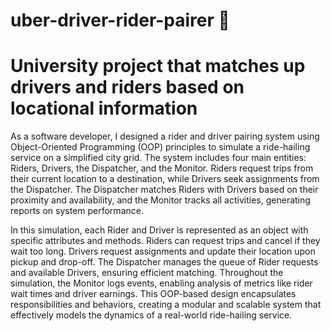 # uber-driver-rider-pairer 🚙
# University project that matches up drivers and riders based on locational information

As a software developer, I designed a rider and driver pairing system using Object-Oriented Programming (OOP) principles to simulate a ride-hailing service on a simplified city grid. The system includes four main entities: Riders, Drivers, the Dispatcher, and the Monitor. Riders request trips from their current location to a destination, while Drivers seek assignments from the Dispatcher. The Dispatcher matches Riders with Drivers based on their proximity and availability, and the Monitor tracks all activities, generating reports on system performance.

In this simulation, each Rider and Driver is represented as an object with specific attributes and methods. Riders can request trips and cancel if they wait too long. Drivers request assignments and update their location upon pickup and drop-off. The Dispatcher manages the queue of Rider requests and available Drivers, ensuring efficient matching. Throughout the simulation, the Monitor logs events, enabling analysis of metrics like rider wait times and driver earnings. This OOP-based design encapsulates responsibilities and behaviors, creating a modular and scalable system that effectively models the dynamics of a real-world ride-hailing service.
